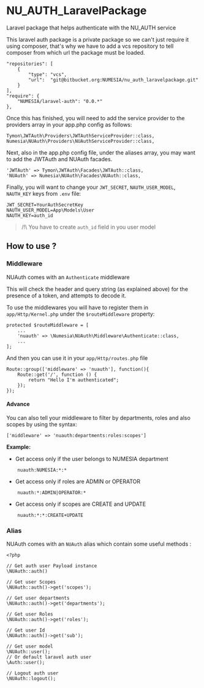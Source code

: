 # NU_AUTH_LaravelPackage

Laravel package that helps authenticate with the NU_AUTH service

This laravel auth package is a private package so we can't just require it using composer, that's why we have to add a vcs repository to tell
composer from which url the package must be loaded.

    "repositories": [
        {
            "type": "vcs",
            "url":  "git@bitbucket.org:NUMESIA/nu_auth_laravelpackage.git"
        }
    ],
    "require": {
        "NUMESIA/laravel-auth": "0.0.*"
    },


Once this has finished, you will need to add the service provider to the providers array in your app.php config as follows:

    Tymon\JWTAuth\Providers\JWTAuthServiceProvider::class,
    Numesia\NUAuth\Providers\NUAuthServiceProvider::class,

Next, also in the app.php config file, under the aliases array, you may want to add the JWTAuth and NUAuth facades.

    'JWTAuth' => Tymon\JWTAuth\Facades\JWTAuth::class,
    'NUAuth' => Numesia\NUAuth\Facades\NUAuth::class,

Finally, you will want to change your `JWT_SECRET`, `NAUTH_USER_MODEL`, `NAUTH_KEY` keys from `.env` file:

    JWT_SECRET=YourAuthSecretKey
    NAUTH_USER_MODEL=App\Models\User
    NAUTH_KEY=auth_id

> /!\ You have to create `auth_id` field in you user model

## How to use ?

### Middleware

NUAuth comes with an `Authenticate` middleware

This will check the header and query string (as explained above) for the presence of a token, and attempts to decode it.

To use the middlewares you will have to register them in `app/Http/Kernel.php` under the `$routeMiddleware` property:

    protected $routeMiddleware = [
        ...
        'nuauth' => \Numesia\NUAuth\Middleware\Authenticate::class,
        ...
    ];

And then you can use it in your `app/Http/routes.php` file

    Route::group(['middleware' => 'nuauth'], function(){
        Route::get('/', function () {
            return "Hello I'm authenticated";
        });
    });

#### Advance

You can also tell your middleware to filter by departments, roles and also scopes by using the syntax:

```
['middleware' => 'nuauth:departments:roles:scopes']
```

**Example:**

- Get access only if the user belongs to NUMESIA department

```
    nuauth:NUMESIA:*:*
```

- Get access only if roles are ADMIN or OPERATOR

```
    nuauth:*:ADMIN|OPERATOR:*
```

- Get access only if scopes are CREATE and UPDATE

```
    nuauth:*:*:CREATE+UPDATE
```


### Alias

NUAuth comes with an `NUAuth` alias which contain some useful methods :

    <?php

    // Get auth user Payload instance
    \NUAuth::auth()

    // Get user Scopes
    \NUAuth::auth()->get('scopes');

    // Get user departments
    \NUAuth::auth()->get('departments');

    // Get user Roles
    \NUAuth::auth()->get('roles');

    // Get user Id
    \NUAuth::auth()->get('sub');

    // Get user model
    \NUAuth::user();
    // Or default laravel auth user
    \Auth::user();

    // Logout auth user
    \NUAuth::logout();
